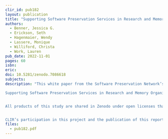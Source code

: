 ```yaml
---
clir_id: pub182
layout: publication
title: "Supporting Software Preservation Services in Research and Memory Organizations"
authors: 
  - Benner, Jessica G.
  - Erickson, Seth
  - Hagenmaier, Wendy
  - Lassere, Monique
  - Williford, Christa
  - Work, Lauren
pub_date: 2022-11-01
pages: 60
isbn: 
eric: 
doi: 10.5281/zenodo.7086618
subjects: 
description: "This white paper from the Software Preservation Network’s Research-in-Practice Working Group presents findings from a survey- and interview-based study of software preservation service providers, including archivists, librarians, preservation specialists, technologists, and other information professionals.

Supporting Software Preservation Services in Research and Memory Organizations identifies concepts, skill sets, barriers, and future directions related to software preservation work. Although definitions of “software” can vary across preservation contexts, the study found that there appears to be wide support for inter-organizational collaboration in software preservation. The report includes 13 recommendations for broadening representation in the field, defining the field, networking and community building, informal and formal learning, and implementing shared infrastructures and model practices.


All products of this study are shared in Zenodo under open licenses that permit adaptation and reuse, at <https://doi.org/10.5281/zenodo.7086618>.


CLIR’s participation in this project and the publication of this report were made possible with support from the [Alfred P. Sloan Foundation](https://sloan.org/)'s [Digital Technology program](https://sloan.org/programs/digital-technology)."
files:
  - pub182.pdf
---
```

